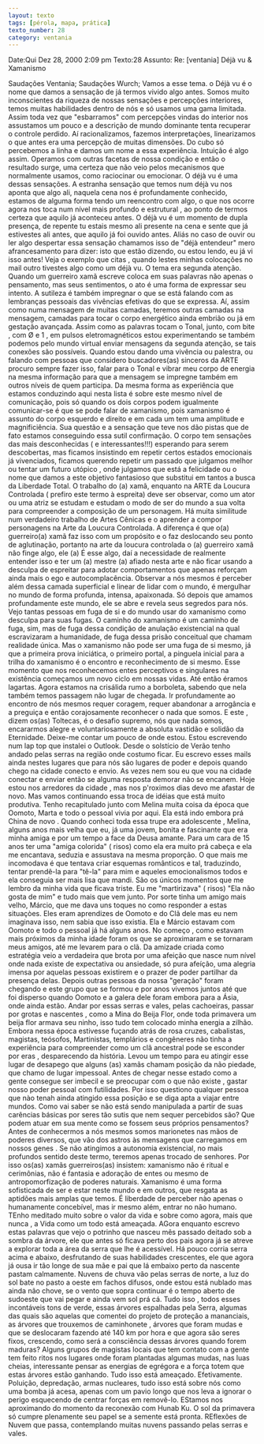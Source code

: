 ```yaml
---
layout: texto
tags: [pérola, mapa, prática]
texto_number: 28
category: ventania
---
```

Date:Qui Dez 28, 2000 2:09 pm
Texto:28
Assunto: Re: [ventania] Déjà vu & Xamanismo

Saudações Ventania; 
Saudações Wurch; 
Vamos a esse tema. 
o Déjà vu é o nome que damos a sensação de já termos vivido algo antes. 
Somos muito inconscientes da riqueza de nossas sensações e percepções interiores, temos muitas habilidades dentro de nós e só usamos uma gama limitada. 
Assim toda vez que "esbarramos" com percepções vindas do interior nos assustamos um pouco e a descrição de mundo dominante tenta recuperar o controle perdido. 
Aí racionalizamos, fazemos interpretaçòes, linearizamos o que antes era uma percepção de muitas dimensões. 
Do cubo só percebemos a linha e damos um nome a essa experiência. 
Intuição é algo assim. 
Operamos com outras facetas de nossa condição e então o resultado surge, uma certeza que não veio pelos mecanismos que normalmente usamos, como raciocinar ou emocionar. 
O déjà vu é uma dessas sensações. 
A estranha sensação que temos num déjà vu nos aponta que algo ali, naquela cena nos é profundamente conhecido, estamos de alguma forma tendo um reencontro com algo, o que nos ocorre agora nos toca num nível mais profundo e estrutural , ao ponto de termos certeza que aquilo já aconteceu antes. 
O déjà vu é um momento de dupla presença, de repente tu estais mesmo ali presente na cena e sente que já estivestes ali antes, que aquilo já foi ouvido antes. 
Aliás no caso de ouvir ou ler algo despertar essa sensação chamamos isso de "déjà entendeur" mero afrancesamento para dizer: isto que estão dizendo, ou estou lendo, eu já vi isso antes! 
Veja o exemplo que citas , quando lestes minhas colocações no mail outro tivestes algo como um déjà vu. 
O tema era segunda atenção. 
Quando um guerreiro xamã escreve coloca em suas palavras não apenas o pensamento, mas seus sentimentos, o ato é uma forma de expressar seu intento. 
A sutileza é também impregnar o que se está falando com as lembranças pessoais das vivências efetivas do que se expressa. 
Aí, assim como numa mensagem de muitas camadas, teremos outras camadas na mensagem, camadas para tocar o corpo energético ainda embrião ou já em gestação avançada. 
Assim como as palavras tocam o Tonal, junto, com bite , com Ø e 1 , em pulsos eletromagnéticos estou experimentando se também podemos pelo mundo virtual enviar mensagens da segunda atenção, se tais conexões são possíveis. 
Quando estou dando uma vivência ou palestra, ou falando com pessoas que considero buscadores(as) sinceros da ARTE procuro sempre fazer isso, falar para o Tonal e vibrar meu corpo de energia na mesma informação para que a mensagem se impregne também em outros níveis de quem participa. 
Da mesma forma as experiência que estamos conduzindo aqui nesta lista é sobre este mesmo nível de comunicação, pois só quando os dois corpos podem igualmente comunicar-se é que se pode falar de xamanismo, pois xamanismo é assunto do corpo esquerdo e direito e em cada um tem uma amplitude e magnificiência. 
Sua questão e a sensação que teve nos dão pistas que de fato estamos conseguindo essa sutil confirmação. 
O corpo tem sensações das mais desconhecidas ( e interessantes!!!) esperando para serem descobertas, mas ficamos insistindo em repetir certos estados emocionais já vivenciados, ficamos querendo repetir um passado que julgamos melhor ou tentar um futuro utópico , onde julgamos que está a felicidade ou o nome que damos a este objetivo fantasioso que substitui em tantos a busca da Liberdade Total. 
O trabalho do (a) xamã, enquanto na ARTE da Loucura Controlada ( prefiro este termo à espreita) deve ser observar, como um ator ou uma atriz se estudam e estudam o modo de ser do mundo a sua volta para compreender a composição de um personagem. 
Há muita similitude num verdadeiro trabalho de Artes Cênicas e o aprender a compor personagens na Arte da Loucura Controlada. 
A diferença é que o(a) guerreiro(a) xamã faz isso com um propósito e o faz deslocando seu ponto de aglutinação, portanto na arte da loucura controlada o (a) guerreiro xamã não finge algo, ele (a) É esse algo, daí a necessidade de realmente entender isso e ter um (a) mestre (a) afiado nesta arte e não ficar usando a desculpa de espreitar para adotar comportamentos que apenas reforçam ainda mais o ego e autocomplacência. 
Observar a nós mesmos é perceber além dessa camada superficial e linear de lidar com o mundo, é mergulhar no mundo de forma profunda, intensa, apaixonada. 
Só depois que amamos profundamente este mundo, ele se abre e revela seus segredos para nós. 
Vejo tantas pessoas em fuga de si e do mundo usar do xamanismo como desculpa para suas fugas. 
O caminho do xamanismo é um caminho de fuga, sim, mas de fuga dessa condição de anulação existencial na qual escravizaram a humanidade, de fuga dessa prisão conceitual que chamam realidade única. 
Mas o xamanismo não pode ser uma fuga de si mesmo, já que a primeira prova iniciática, o primeiro portal, a pinguela inicial para a trilha do xamanismo é o encontro e reconhecimento de si mesmo. 
Esse momento que nos reconhecemos entes perceptivos e singulares na existência começamos um novo ciclo em nossas vidas. 
Até então éramos lagartas. 
Agora estamos na crisálida rumo a borboleta, sabendo que nela também temos passagem não lugar de chegada. 
Ir profundamente ao encontro de nós mesmos requer coragem, requer abandonar a arrogância e a preguiça e então corajosamente reconhecer o nada que somos. 
E este , dizem os(as) Toltecas, é o desafio supremo, nós que nada somos, encararmos alegre e voluntariosamente a absoluta vastidão e solidão da Eternidade. 
Deixe-me contar um pouco de onde estou. 
Estou escrevendo num lap top que instalei o Outlook. 
Desde o solstício de Verão tenho andado pelas serras na região onde costumo ficar. 
Eu escrevo esses mails ainda nestes lugares que para nós são lugares de poder e depois quando chego na cidade conecto e envio. 
As vezes nem sou eu que vou na cidade conectar e enviar então se alguma resposta demorar não se encanem. 
Hoje estou nos arredores da cidade , mas nos p'roximos dias devo me afastar de novo. 
Mas vamos continuando essa troca de idéias que está muito produtiva. 
Tenho recapitulado junto com Melina muita coisa da época que Oomoto, Marta e todo o pessoal vivia por aqui. 
Ela está indo embora prá China de novo . 
Quando conheci toda essa trupe era adolescente , Melina, alguns anos mais velha que eu, já uma jovem, bonita e fascinante que era minha amiga e por um tempo a face da Deusa amante. 
Para um cara de 15 anos ter uma "amiga colorida" ( risos) como ela era muito prá cabeça e ela me encantava, seduzia e assustava na mesma proporção. 
O que mais me incomodava é que tentava criar esquemas românticos e tal, traduzindo, tentar prendê-la para "tê-la" para mim e aqueles emocionalismos todos e ela conseguia ser mais lisa que mandi. 
São os únicos momentos que me lembro da minha vida que ficava triste. 
Eu me "martirizava" ( risos) "Ela não gosta de mim" e tudo mais que vem junto. 
Por sorte tinha um amigo mais velho, Márcio, que me dava uns toques no como responder a estas situaçòes. 
Eles eram aprendizes de Oomoto e do Clã dele mas eu nem imaginava isso, nem sabia que isso existia. 
Ela e Márcio estavam com Oomoto e todo o pessoal já há alguns anos. 
No começo , como estavam mais próximos da minha idade foram os que se aproximaram e se tornaram meus amigos, até me levarem para o clã. 
Da amizade criada como estratégia veio a verdadeira que brota por uma afeição que nasce num nível onde nada existe de expectativa ou ansiedade, só pura afeíção, uma alegria imensa por aquelas pessoas existirem e o prazer de poder partilhar da presença delas. 
Depois outras pessoas da nossa "geração" foram chegando e este grupo que se formou e por anos vivemos juntos até que foi disperso quando Oomoto e a galera dele foram embora para a Ásia, onde ainda estão. 
Andar por essas serras e vales, pelas cachoeiras, passar por grotas e nascentes , como a Mina do Beija Flor, onde toda primavera um beija flor armava seu ninho, isso tudo tem colocado minha energia a zilhão. 
Embora nessa época estivesse fuçando atrás de rosa cruzes, cabalistas, magistas, teósofos, Martinistas, templários e congêneres não tinha a experiência para compreender como um clã ancestral pode se esconder por eras , desparecendo da história. 
Levou um tempo para eu atingir esse lugar de desapego que alguns (as) xamãs chamam posição da não piedade, que chamo de lugar impessoal. 
Antes de chegar nesse estado como a gente consegue ser imbecil e se preocupar com o que não existe , gastar nosso poder pessoal com futilidades. 
Por isso questiono qualquer pessoa que nào tenah ainda atingido essa posição e se diga apta a viajar entre mundos. 
Como vai saber se não está sendo manipulada a partir de suas carências básicas por seres tão sutis que nem sequer percebidos são? Que podem atuar em sua mente como se fossem seus próprios pensamentos? 
Antes de conhecermos a nós mesmos somos marionetes nas mãos de poderes diversos, que vão dos astros às mensagens que carregamos em nossos genes . 
Se não atingimos a autonomia existencial, no mais profundos sentido deste termo, teremos apenas trocado de senhores. 
Por isso os(as) xamãs guerreiros(as) insistem: xamanismo não é ritual e cerimônias, não é fantasia e adoração de entes ou mesmo de antropomorfização de poderes naturais. 
Xamanismo é uma forma sofisticada de ser e estar neste mundo e em outros, que resgata as aptidões mais amplas que temos. É liberdade de perceber nào apenas o humanamente concebível, mas ir mesmo além, entrar no não humano. 
TEnho meditado muito sobre o valor da vida e sobre como agora, mais que nunca , a Vida como um todo está ameaçada. 
AGora enquanto escrevo estas palavras que vejo o potrinho que nasceu mês passado deitado sob a sombra da árvore, ele que antes só ficava perto dos pais agora já se atreve a explorar toda a área da serra que lhe é acessível. 
Há pouco corria serra acima e abaixo, desfrutando de suas habilidades crescentes, ele que agora já ousa ir tão longe de sua mãe e pai que lá embaixo perto da nascente pastam calmamente. 
Nuvens de chuva vão pelas serras de norte, a luz do sol bate no pasto a oeste em fachos difusos, onde estou está nublado mas ainda não chove, se o vento que sopra continuar é o tempo aberto de sudoeste que vai pegar e ainda vem sol prá cá. 
Tudo isso , todos esses incontáveis tons de verde, essas árvores espalhadas pela Serra, algumas das quais são aquelas que comentei do projeto de proteção a mananciais, as árvores que trouxemos de caminhonete , árvores que foram mudas e que se deslocaram fazendo até 140 km por hora e que agora são seres fixos, crescendo, como será a consciência dessas árvores quando forem maduras? 
Alguns grupos de magistas locais que tem contato com a gente tem feito ritos nos lugares onde foram plantadas algumas mudas, nas luas cheias, interessante pensar as energias de egrégora e a força totem que estas árvores estão ganhando. 
Tudo isso está ameaçado. 
Efetivamente. 
Poluição, depredação, armas nucleares, tudo isso está sobre nós como uma bomba já acesa, apenas com um pavio longo que nos leva a ignorar o perigo esquecendo de centrar forças em removê-lo. 
EStamos nos aproximando do momento da reconexão com Hunab Ku. 
O sol da primavera só cumpre plenamente seu papel se a semente está pronta. 
REflexões de Nuvem que passa, contemplando muitas nuvens passando pelas serras e vales.